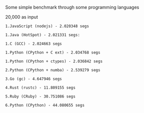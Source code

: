 Some simple benchmark through some programming languages

  20,000 as input

    1.JavaScript (nodejs) - 2.020348 segs

    1.Java (HotSpot) - 2.021331 segs:

    1.C (GCC) - 2.024663 segs

    1.Python (CPython + C ext) - 2.034768 segs

    1.Python (CPython + ctypes) - 2.036842 segs

    2.Python (CPython + numba) - 2.539279 segs

    3.Go (gc) - 4.647946 segs

    4.Rust (rustc) - 11.809155 segs

    5.Ruby (CRuby) - 30.751086 segs

    6.Python (CPython) - 44.080655 segs
